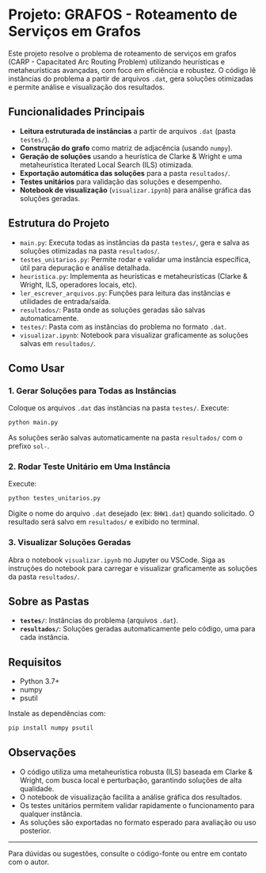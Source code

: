 # Projeto: GRAFOS - Roteamento de Serviços em Grafos

Este projeto resolve o problema de roteamento de serviços em grafos (CARP - Capacitated Arc Routing Problem) utilizando heurísticas e metaheurísticas avançadas, com foco em eficiência e robustez. O código lê instâncias do problema a partir de arquivos `.dat`, gera soluções otimizadas e permite análise e visualização dos resultados.

## Funcionalidades Principais

- **Leitura estruturada de instâncias** a partir de arquivos `.dat` (pasta `testes/`).
- **Construção do grafo** como matriz de adjacência (usando `numpy`).
- **Geração de soluções** usando a heurística de Clarke & Wright e uma metaheurística Iterated Local Search (ILS) otimizada.
- **Exportação automática das soluções** para a pasta `resultados/`.
- **Testes unitários** para validação das soluções e desempenho.
- **Notebook de visualização** (`visualizar.ipynb`) para análise gráfica das soluções geradas.

## Estrutura do Projeto

- `main.py`: Executa todas as instâncias da pasta `testes/`, gera e salva as soluções otimizadas na pasta `resultados/`.
- `testes_unitarios.py`: Permite rodar e validar uma instância específica, útil para depuração e análise detalhada.
- `heuristica.py`: Implementa as heurísticas e metaheurísticas (Clarke & Wright, ILS, operadores locais, etc).
- `ler_escrever_arquivos.py`: Funções para leitura das instâncias e utilidades de entrada/saída.
- `resultados/`: Pasta onde as soluções geradas são salvas automaticamente.
- `testes/`: Pasta com as instâncias do problema no formato `.dat`.
- `visualizar.ipynb`: Notebook para visualizar graficamente as soluções salvas em `resultados/`.

## Como Usar

### 1. Gerar Soluções para Todas as Instâncias

Coloque os arquivos `.dat` das instâncias na pasta `testes/`.
Execute:

```bash
python main.py
```

As soluções serão salvas automaticamente na pasta `resultados/` com o prefixo `sol-`.

### 2. Rodar Teste Unitário em Uma Instância

Execute:

```bash
python testes_unitarios.py
```

Digite o nome do arquivo `.dat` desejado (ex: `BHW1.dat`) quando solicitado. O resultado será salvo em `resultados/` e exibido no terminal.

### 3. Visualizar Soluções Geradas

Abra o notebook `visualizar.ipynb` no Jupyter ou VSCode. Siga as instruções do notebook para carregar e visualizar graficamente as soluções da pasta `resultados/`.

## Sobre as Pastas

- **`testes/`**: Instâncias do problema (arquivos `.dat`).
- **`resultados/`**: Soluções geradas automaticamente pelo código, uma para cada instância.

## Requisitos

- Python 3.7+
- numpy
- psutil

Instale as dependências com:

```bash
pip install numpy psutil
```

## Observações

- O código utiliza uma metaheurística robusta (ILS) baseada em Clarke & Wright, com busca local e perturbação, garantindo soluções de alta qualidade.
- O notebook de visualização facilita a análise gráfica dos resultados.
- Os testes unitários permitem validar rapidamente o funcionamento para qualquer instância.
- As soluções são exportadas no formato esperado para avaliação ou uso posterior.

---

Para dúvidas ou sugestões, consulte o código-fonte ou entre em contato com o autor.
